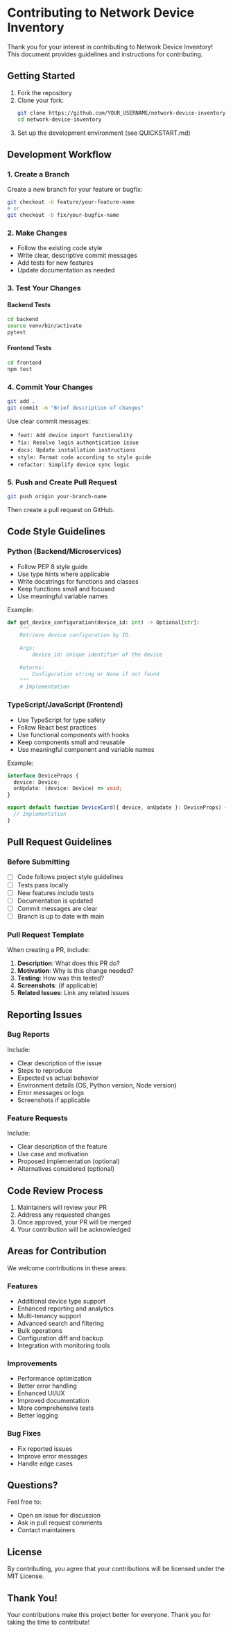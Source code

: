 # Contributing to Network Device Inventory

Thank you for your interest in contributing to Network Device Inventory! This document provides guidelines and instructions for contributing.

## Getting Started

1. Fork the repository
2. Clone your fork:
   ```bash
   git clone https://github.com/YOUR_USERNAME/network-device-inventory.git
   cd network-device-inventory
   ```
3. Set up the development environment (see QUICKSTART.md)

## Development Workflow

### 1. Create a Branch

Create a new branch for your feature or bugfix:

```bash
git checkout -b feature/your-feature-name
# or
git checkout -b fix/your-bugfix-name
```

### 2. Make Changes

- Follow the existing code style
- Write clear, descriptive commit messages
- Add tests for new features
- Update documentation as needed

### 3. Test Your Changes

#### Backend Tests
```bash
cd backend
source venv/bin/activate
pytest
```

#### Frontend Tests
```bash
cd frontend
npm test
```

### 4. Commit Your Changes

```bash
git add .
git commit -m "Brief description of changes"
```

Use clear commit messages:
- `feat: Add device import functionality`
- `fix: Resolve login authentication issue`
- `docs: Update installation instructions`
- `style: Format code according to style guide`
- `refactor: Simplify device sync logic`

### 5. Push and Create Pull Request

```bash
git push origin your-branch-name
```

Then create a pull request on GitHub.

## Code Style Guidelines

### Python (Backend/Microservices)

- Follow PEP 8 style guide
- Use type hints where applicable
- Write docstrings for functions and classes
- Keep functions small and focused
- Use meaningful variable names

Example:
```python
def get_device_configuration(device_id: int) -> Optional[str]:
    """
    Retrieve device configuration by ID.
    
    Args:
        device_id: Unique identifier of the device
        
    Returns:
        Configuration string or None if not found
    """
    # Implementation
```

### TypeScript/JavaScript (Frontend)

- Use TypeScript for type safety
- Follow React best practices
- Use functional components with hooks
- Keep components small and reusable
- Use meaningful component and variable names

Example:
```typescript
interface DeviceProps {
  device: Device;
  onUpdate: (device: Device) => void;
}

export default function DeviceCard({ device, onUpdate }: DeviceProps) {
  // Implementation
}
```

## Pull Request Guidelines

### Before Submitting

- [ ] Code follows project style guidelines
- [ ] Tests pass locally
- [ ] New features include tests
- [ ] Documentation is updated
- [ ] Commit messages are clear
- [ ] Branch is up to date with main

### Pull Request Template

When creating a PR, include:

1. **Description**: What does this PR do?
2. **Motivation**: Why is this change needed?
3. **Testing**: How was this tested?
4. **Screenshots**: (if applicable)
5. **Related Issues**: Link any related issues

## Reporting Issues

### Bug Reports

Include:
- Clear description of the issue
- Steps to reproduce
- Expected vs actual behavior
- Environment details (OS, Python version, Node version)
- Error messages or logs
- Screenshots if applicable

### Feature Requests

Include:
- Clear description of the feature
- Use case and motivation
- Proposed implementation (optional)
- Alternatives considered (optional)

## Code Review Process

1. Maintainers will review your PR
2. Address any requested changes
3. Once approved, your PR will be merged
4. Your contribution will be acknowledged

## Areas for Contribution

We welcome contributions in these areas:

### Features
- Additional device type support
- Enhanced reporting and analytics
- Multi-tenancy support
- Advanced search and filtering
- Bulk operations
- Configuration diff and backup
- Integration with monitoring tools

### Improvements
- Performance optimization
- Better error handling
- Enhanced UI/UX
- Improved documentation
- More comprehensive tests
- Better logging

### Bug Fixes
- Fix reported issues
- Improve error messages
- Handle edge cases

## Questions?

Feel free to:
- Open an issue for discussion
- Ask in pull request comments
- Contact maintainers

## License

By contributing, you agree that your contributions will be licensed under the MIT License.

## Thank You!

Your contributions make this project better for everyone. Thank you for taking the time to contribute!
